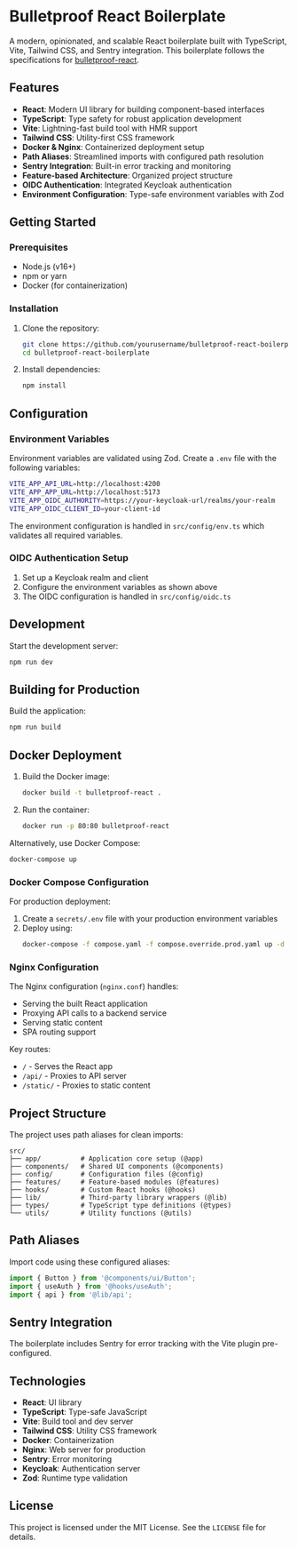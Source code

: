 # Bulletproof React Boilerplate

A modern, opinionated, and scalable React boilerplate built with TypeScript, Vite, Tailwind CSS, and Sentry integration.
This boilerplate follows the specifications for [bulletproof-react](https://github.com/alan2207/bulletproof-react).

## Features

- **React**: Modern UI library for building component-based interfaces
- **TypeScript**: Type safety for robust application development
- **Vite**: Lightning-fast build tool with HMR support
- **Tailwind CSS**: Utility-first CSS framework
- **Docker & Nginx**: Containerized deployment setup
- **Path Aliases**: Streamlined imports with configured path resolution
- **Sentry Integration**: Built-in error tracking and monitoring
- **Feature-based Architecture**: Organized project structure
- **OIDC Authentication**: Integrated Keycloak authentication
- **Environment Configuration**: Type-safe environment variables with Zod

## Getting Started

### Prerequisites

- Node.js (v16+)
- npm or yarn
- Docker (for containerization)

### Installation

1. Clone the repository:
   ```sh
   git clone https://github.com/yourusername/bulletproof-react-boilerplate.git
   cd bulletproof-react-boilerplate
   ```

2. Install dependencies:
   ```sh
   npm install
   ```

## Configuration

### Environment Variables

Environment variables are validated using Zod. Create a `.env` file with the following variables:

```sh
VITE_APP_API_URL=http://localhost:4200
VITE_APP_APP_URL=http://localhost:5173
VITE_APP_OIDC_AUTHORITY=https://your-keycloak-url/realms/your-realm
VITE_APP_OIDC_CLIENT_ID=your-client-id
```

The environment configuration is handled in `src/config/env.ts` which validates all required variables.

### OIDC Authentication Setup

1. Set up a Keycloak realm and client
2. Configure the environment variables as shown above
3. The OIDC configuration is handled in `src/config/oidc.ts`

## Development

Start the development server:
```sh
npm run dev
```

## Building for Production

Build the application:
```sh
npm run build
```

## Docker Deployment

1. Build the Docker image:
   ```sh
   docker build -t bulletproof-react .
   ```

2. Run the container:
   ```sh
   docker run -p 80:80 bulletproof-react
   ```

Alternatively, use Docker Compose:
```sh
docker-compose up
```

### Docker Compose Configuration

For production deployment:
1. Create a `secrets/.env` file with your production environment variables
2. Deploy using:
   ```sh
   docker-compose -f compose.yaml -f compose.override.prod.yaml up -d
   ```

### Nginx Configuration

The Nginx configuration (`nginx.conf`) handles:

- Serving the built React application
- Proxying API calls to a backend service
- Serving static content
- SPA routing support

Key routes:
- `/` - Serves the React app
- `/api/` - Proxies to API server
- `/static/` - Proxies to static content

## Project Structure

The project uses path aliases for clean imports:

```
src/
├── app/          # Application core setup (@app)
├── components/   # Shared UI components (@components)
├── config/       # Configuration files (@config)
├── features/     # Feature-based modules (@features)
├── hooks/        # Custom React hooks (@hooks)
├── lib/          # Third-party library wrappers (@lib)
├── types/        # TypeScript type definitions (@types)
└── utils/        # Utility functions (@utils)
```

## Path Aliases

Import code using these configured aliases:

```typescript
import { Button } from '@components/ui/Button';
import { useAuth } from '@hooks/useAuth';
import { api } from '@lib/api';
```

## Sentry Integration

The boilerplate includes Sentry for error tracking with the Vite plugin pre-configured.

## Technologies

- **React**: UI library
- **TypeScript**: Type-safe JavaScript
- **Vite**: Build tool and dev server
- **Tailwind CSS**: Utility CSS framework
- **Docker**: Containerization
- **Nginx**: Web server for production
- **Sentry**: Error monitoring
- **Keycloak**: Authentication server
- **Zod**: Runtime type validation

## License

This project is licensed under the MIT License. See the `LICENSE` file for details.
